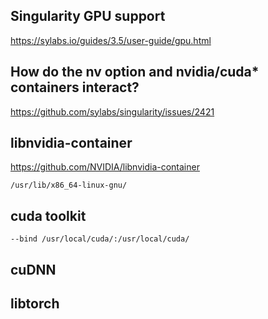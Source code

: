 ## Singularity GPU support

https://sylabs.io/guides/3.5/user-guide/gpu.html

## How do the nv option and nvidia/cuda* containers interact?

https://github.com/sylabs/singularity/issues/2421

## libnvidia-container

https://github.com/NVIDIA/libnvidia-container

```
/usr/lib/x86_64-linux-gnu/
```

## cuda toolkit
```
--bind /usr/local/cuda/:/usr/local/cuda/
```

## cuDNN

## libtorch
